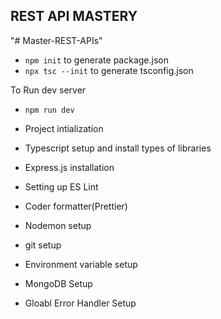 ## REST API MASTERY

"# Master-REST-APIs"

- `npm init` to generate package.json
- `npx tsc --init` to generate tsconfig.json

To Run dev server

- `npm run dev`

- Project intialization
- Typescript setup and install types of libraries
- Express.js installation
- Setting up ES Lint
- Coder formatter(Prettier)
- Nodemon setup
- git setup
- Environment variable setup
- MongoDB Setup
- Gloabl Error Handler Setup

